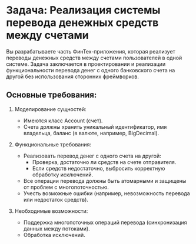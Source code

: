 # Задача: Реализация системы перевода денежных средств между счетами

Вы разрабатываете часть ФинТех-приложения, которая реализует переводы денежных средств между счетами пользователей в
одной
системе. Задача заключается в проектировании и реализации функциональности перевода денег с одного банковского счета на
другой без использования сторонних фреймворков.

## Основные требования:

1. Моделирование сущностей:
    - Имеются класс Account (счет).
    - Счета должны хранить уникальный идентификатор, имя владельца, баланс (в валюте, например, BigDecimal).

2. Функциональные требования:
    - Реализовать перевод денег с одного счета на другой:
        - Проверка, достаточно ли средств на счете отправителя.
        - Если средств недостаточно, выбросить корректную обработку исключений.
    - Все операции перевода должны быть атомарными и защищены от проблем с многопоточностью.
    - Учесть возможные ошибки (например, невозможность перевода или недостаток средств).

3. Необходимые возможности:
    - Поддержка многопоточных операций перевода (синхронизация данных между потоками).
    - Обработка исключений.